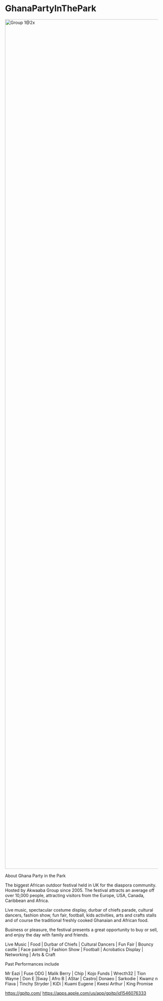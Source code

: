 # GhanaPartyInThePark


<img width="2800" alt="Group 1@2x" src="https://user-images.githubusercontent.com/71550013/124466488-9cc23580-dd8e-11eb-9f14-6e31e0a3d155.png">


About Ghana Party in the Park


 The biggest African outdoor festival held in UK for the diaspora community. Hosted by Akwaaba Group since 2005. The festival attracts an average off over 10,000 people, attracting visitors from the Europe, USA, Canada, Caribbean and Africa.


Live music, spectacular costume display, durbar of chiefs parade, cultural dancers, fashion show, fun fair, football, kids activities, arts and crafts stalls and of course the traditional freshly cooked Ghanaian and African food.


Business or pleasure, the festival presents a great opportunity to buy or sell, and enjoy the day with family and friends.


Live Music | Food | Durbar of Chiefs | Cultural Dancers | Fun Fair | Bouncy castle | Face painting | Fashion Show | Football | Acrobatics Display | Networking | Arts & Craft


Past Performances include

Mr Eazi | Fuse ODG | Malik Berry | Chip | Kojo Funds | Wrecth32 | Tion Wayne | Don E |Sway | Afro B | AStar | Castro| Donaeo | Sarkodie | Kwamz n Flava | Tinchy Stryder | KiDi | Kuami Eugene | Kwesi Arthur | King Promise

https://gpitp.com/
https://apps.apple.com/us/app/gpitp/id1546076333
